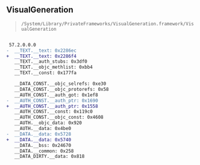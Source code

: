 ## VisualGeneration

> `/System/Library/PrivateFrameworks/VisualGeneration.framework/VisualGeneration`

```diff

 57.2.0.0.0
-  __TEXT.__text: 0x2286ec
+  __TEXT.__text: 0x2286f4
   __TEXT.__auth_stubs: 0x3df0
   __TEXT.__objc_methlist: 0xbb4
   __TEXT.__const: 0x177fa

   __DATA_CONST.__objc_selrefs: 0xe30
   __DATA_CONST.__objc_protorefs: 0x58
   __AUTH_CONST.__auth_got: 0x1ef8
-  __AUTH_CONST.__auth_ptr: 0x1690
+  __AUTH_CONST.__auth_ptr: 0x1558
   __AUTH_CONST.__const: 0x119c0
   __AUTH_CONST.__objc_const: 0x4608
   __AUTH.__objc_data: 0x920
   __AUTH.__data: 0x4be0
-  __DATA.__data: 0x5728
+  __DATA.__data: 0x5740
   __DATA.__bss: 0x24670
   __DATA.__common: 0x258
   __DATA_DIRTY.__data: 0x818

```
